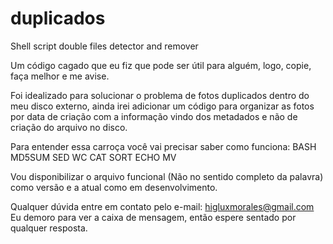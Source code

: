 # duplicados
Shell script double files detector and remover

Um código cagado que eu fiz que pode ser útil para alguém, logo, copie, faça melhor e me avise.

Foi idealizado para solucionar o problema de fotos duplicados dentro do meu disco externo, ainda irei adicionar um código para organizar as fotos por data de criação com a informação vindo dos metadados e não de criação do arquivo no disco.

Para entender essa carroça você vai precisar saber como funciona:
  BASH
  MD5SUM
  SED
  WC
  CAT
  SORT
  ECHO
  MV

Vou disponibilizar o arquivo funcional (Não no sentido completo da palavra) como versão e a atual como em desenvolvimento.

Qualquer dúvida entre em contato pelo e-mail: higluxmorales@gmail.com
Eu demoro para ver a caixa de mensagem, então espere sentado por qualquer resposta.
